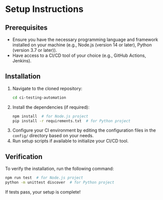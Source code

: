 # Setup Instructions

## Prerequisites
- Ensure you have the necessary programming language and framework installed on your machine (e.g., Node.js (version 14 or later), Python (version 3.7 or later)).
- Have access to a CI/CD tool of your choice (e.g., GitHub Actions, Jenkins).

## Installation
1. Navigate to the cloned repository:
   ```bash
   cd ci-testing-automation
   ```
2. Install the dependencies (if required):
   ```bash
   npm install  # for Node.js project
   pip install -r requirements.txt  # for Python project
   ```
3. Configure your CI environment by editing the configuration files in the `config/` directory based on your needs.
4. Run setup scripts if available to initialize your CI/CD tool.

## Verification
To verify the installation, run the following command:
```bash
npm run test  # for Node.js project
python -m unittest discover  # for Python project
```

If tests pass, your setup is complete!